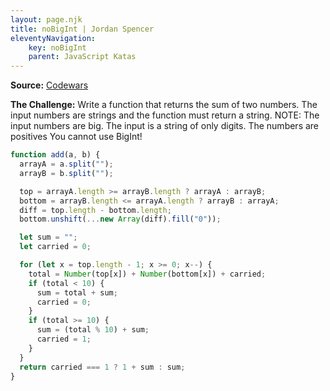 ```yaml
---
layout: page.njk
title: noBigInt | Jordan Spencer
eleventyNavigation:
    key: noBigInt
    parent: JavaScript Katas
---
```


**Source:** [Codewars](https://www.codewars.com/kata/525f4206b73515bffb000b21)

**The Challenge:** Write a function that returns the sum of two numbers. The input numbers are strings and the function must return a string. NOTE: The input numbers are big. The input is a string of only digits. The numbers are positives You cannot use BigInt!

```js
function add(a, b) {
  arrayA = a.split("");
  arrayB = b.split("");

  top = arrayA.length >= arrayB.length ? arrayA : arrayB;
  bottom = arrayB.length <= arrayA.length ? arrayB : arrayA;
  diff = top.length - bottom.length;
  bottom.unshift(...new Array(diff).fill("0"));

  let sum = "";
  let carried = 0;

  for (let x = top.length - 1; x >= 0; x--) {
    total = Number(top[x]) + Number(bottom[x]) + carried;
    if (total < 10) {
      sum = total + sum;
      carried = 0;
    }
    if (total >= 10) {
      sum = (total % 10) + sum;
      carried = 1;
    }
  }
  return carried === 1 ? 1 + sum : sum;
}
```
